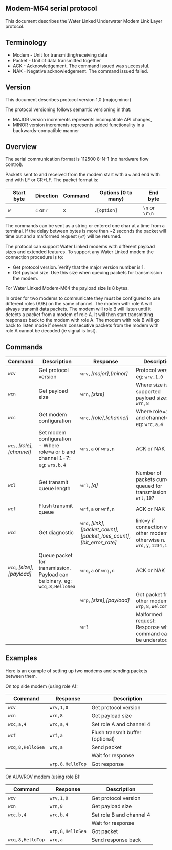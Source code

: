 ## Modem-M64 serial protocol

This document describes the Water Linked Underwater Modem Link Layer protocol.

## Terminology

* Modem - Unit for transmitting/receiving data
* Packet - Unit of data transmitted together
* ACK - Acknowledgement. The command issued was successful.
* NAK - Negative acknowledgement. The command issued failed.

## Version

This document describes protocol version 1,0 (major,minor)

The protocol versioning follows semantic versioning in that:

- MAJOR version increments represents incompatible API changes,
- MINOR version increments represents added functionality in a backwards-compatible manner

## Overview

The serial communication format is 112500 8-N-1 (no hardware flow control).

Packets sent to and received from the modem start with a `w` and end with end with LF or CR+LF. The packet format is:

| Start byte | Direction        | Command  | Options (0 to many)  | End byte       |
|------------|------------------|----------|----------------------|----------------|
| `w`        | `c` or `r`       | `x`      | `,[option]`          | `\n` or `\r\n` |

The commands can be sent as a string or entered one char at a time from a terminal.
If the delay between bytes is more than ~2 seconds the packet will time out and a malformed request (`w?`) will be returned.

The protocol can support Water Linked modems with different payload sizes and extended features.
To support any Water Linked modem the connection procedure is to:

- Get protocol version. Verify that the major version number is 1.
- Get payload size. Use this size when queuing packets for transmission the modem.

For Water Linked Modem-M64 the payload size is 8 bytes.

In order for two modems to communicate they must be configured to use different roles (A/B) on the same channel.
The modem with role A will always transmit data packets.
The modem will role B will listen until it detects a packet from a modem of role A.
It will then start transmitting responses back to the modem with role A.
The modem with role B will go back to listen mode if several consecutive packets from the modem with role A cannot be decoded (ie signal is lost).


## Commands

| Command | Description | Response | Description |
|---------|-------------|----------|-------------|
| `wcv`   | Get protocol version | `wrv,`*[major],[minor]* | Protocol version. eg: `wrv,1,0` |
| `wcn`   | Get payload size | `wrn,`*[size]* | Where size is supported payload size: eg: `wrn,8` |
| `wcc`   | Get modem configuration | `wrc,`*[role],[channel]* | Where role=a or b and channel=1-7 eg: `wrc,a,4` |
| `wcs,`*[role],[channel]* | Set modem configuration - Where role=a or b and channel 1-7: eg: `wrs,b,4` | `wrs,a` or `wrs,n` | ACK or NAK |
| `wcl`   | Get transmit queue length | `wrl,`*[q]* | Number of packets currently queued for transmission. eg: `wrl,107` |
| `wcf`   | Flush transmit queue  | `wrf,a` or `wrf,n` | ACK or NAK |
| `wcd`   | Get diagnostic  | `wrd,`*[link],[packet_count],[packet_loss_count],[bit_error_rate]* | link=y if connection with other modem, otherwise n.  eg: `wrd,y,1234,17,3.5`|
|         |             |          |              |
| `wcq,`*[size],[payload]* | Queue packet for transmission. Payload can be binary. eg: `wcq,8,HelloSea` | `wrq,a` or `wrq,n` | ACK or NAK |
|         |             | `wrp,`*[size],[payload]* | Got packet from other modem eg: `wrp,8,Welcome!` |
|         |             | `wr?` | Malformed request: Response when command cannot be understood |


## Examples

Here is an example of setting up two modems and sending packets between them.

On top side modem (using role A):

| Command          | Response         | Description |
|------------------|------------------|-------------|
| `wcv`            | `wrv,1,0`        | Get protocol version |
| `wcn`            | `wrn,8`          | Get payload size |
| `wcc,a,4`        | `wrc,a,4`        | Set role A and channel 4 |
| `wcf`            | `wrf,a`          | Flush transmit buffer (optional) |
| `wcq,8,HelloSea` | `wrq,a`          | Send packet |
|                  |                  | Wait for response |
|                  | `wrp,8,HelloTop` | Got response  |

On AUV/ROV modem (using role B):

| Command          | Response         | Description |
|------------------|------------------|-------------|
| `wcv`            | `wrv,1,0`        | Get protocol version |
| `wcn`            | `wrn,8`          | Get payload size |
| `wcc,b,4`        | `wrc,b,4`        | Set role B and channel 4 |
|                  |                  | Wait for response |
|                  | `wrp,8,HelloSea` | Got packet |
| `wcq,8,HelloTop` | `wrq,a`          | Send response back  |

